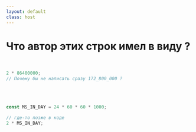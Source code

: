 ```yaml
---
layout: default
class: host
---
```


# Что автор этих строк имел в виду ?

<br />

```js
2 * 86400000;
// Почему бы не написать сразу 172_800_000 ?
```

<br />
<br />

<div v-click>

```js
const MS_IN_DAY = 24 * 60 * 60 * 1000;

// где-то позже в коде
2 * MS_IN_DAY;
```
</div>

<style>
    .host code {
        font-size: 2em;
    }
</style>

